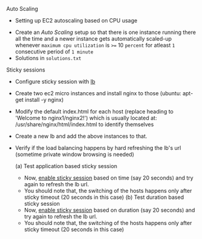 Auto Scaling
* Setting up EC2 autoscaling based on CPU usage
 - Create an _Auto Scaling_ setup so that there is one instance running there all the time and a newer instance gets automatically scaled-up whenever `maximum cpu utilization` is `>=` 10 `percent` for atleast `1` consecutive period of `1 minute`
 - Solutions in `solutions.txt`
 
Sticky sessions
* Configure sticky session with [lb](http://docs.aws.amazon.com/ElasticLoadBalancing/latest/DeveloperGuide/elb-sticky-sessions.html)
 - Create two ec2 micro instances and install nginx to those (ubuntu: apt-get install -y nginx)
 - Modify the default index.html for each host (replace heading to 'Welcome to nginx1/nginx2!') which is usually located at: /usr/share/nginx/html/index.html to identify themselves
 - Create a new lb and add the above instances to that.
 - Verify if the load balancing happens by hard refreshing the lb's url (sometime private window browsing is needed)

   (a) Test application based sticky session
   - Now, [enable sticky session](http://docs.aws.amazon.com/ElasticLoadBalancing/latest/DeveloperGuide/elb-sticky-sessions.html) based on time (say 20 seconds) and try again to refresh the lb url.
    - You should note that, the switching of the hosts happens only after sticky timeout (20 seconds in this case)
   (b) Test duration based sticky session
   - Now, [enable sticky session](http://docs.aws.amazon.com/ElasticLoadBalancing/latest/DeveloperGuide/elb-sticky-sessions.html) based on duration (say 20 seconds) and try again to refresh the lb url.
    - You should note that, the switching of the hosts happens only after sticky timeout (20 seconds in this case)
 
